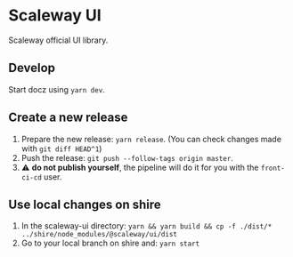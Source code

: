 # Scaleway UI

Scaleway official UI library.

## Develop

Start docz using `yarn dev`.

## Create a new release

1. Prepare the new release: `yarn release`. (You can check changes made with `git diff HEAD^1`)
2. Push the release: `git push --follow-tags origin master`.
3. :warning: **do not publish yourself**, the pipeline will do it for you with the `front-ci-cd` user.

## Use local changes on shire

1. In the scaleway-ui directory: `yarn && yarn build && cp -f ./dist/* ../shire/node_modules/@scaleway/ui/dist`
2. Go to your local branch on shire and: `yarn start`
